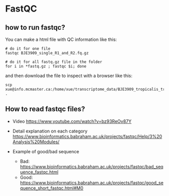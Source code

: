 # FastQC

## how to run fastqc?
You can make a html file with QC information like this:

```
# do it for one file
fastqc BJE3909_single_R1_and_R2.fq.gz

# do it for all fastq.gz file in the folder
for i in *fastq.gz ; fastqc $i; done
```

and then download the file to inspect with a browser like this:

```
scp xue@info.mcmaster.ca:/home/xue/transcriptome_data/BJE3909_tropicalis_trimmed_data/BJE3909_single_R1_and_R2_fastqc.html .
```

## How to read fastqc files?
- Video 
https://www.youtube.com/watch?v=bz93ReOv87Y

- Detail explanation on each category
https://www.bioinformatics.babraham.ac.uk/projects/fastqc/Help/3%20Analysis%20Modules/

- Example of good/bad sequence
  - Bad: https://www.bioinformatics.babraham.ac.uk/projects/fastqc/bad_sequence_fastqc.html
  - Good: https://www.bioinformatics.babraham.ac.uk/projects/fastqc/good_sequence_short_fastqc.html#M0
